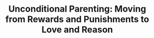 ---
title: "Unconditional Parenting: Moving from Rewards and Punishments to Love and Reason"
authors:
- Alfie Kohn
year: 2005
goodreads: 111209
rating: 4
tags:
- Parenting
- Psychology
---
